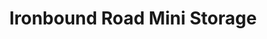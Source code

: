 ---
title: "Ironbound Road Mini Storage"
url: /williamsburg/ironbound-road-mini-storage-ironbound-road-5/
shop: storage rental
---